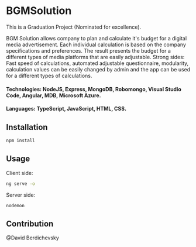 # BGMSolution

This is a Graduation Project (Nominated for excellence). 

BGM Solution allows company to plan and calculate it's budget for a digital media advertisement.
Each individual calculation is based on the company specifications and preferences. The result presents the budget for a different types of media platforms that are easily adjustable.
Strong sides: Fast speed of calculations, automated adjustable questionnaire, modularity, calculation values can be easily changed by admin and the app can be used for a different types of calculations.

#### Technologies: NodeJS, Express, MongoDB, Robomongo, Visual Studio Code, Angular, MDB, Microsoft Azure.
#### Languages: TypeScript, JavaScript, HTML, CSS.

## Installation

```bash
npm install
```

## Usage
Client side:
```bash
ng serve -o
```

Server side:
```bash
nodemon
```

## Contribution
@David Berdichevsky
